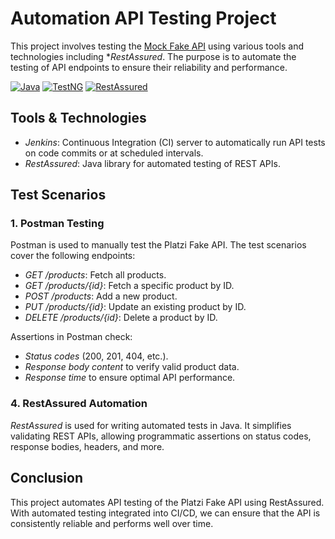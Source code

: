 # Automation API Testing Project 
This project involves testing the [Mock Fake API](https://mockapi.io/projects/66bf916342533c4031468872) using various tools and technologies including **RestAssured*. The purpose is to automate the testing of API endpoints to ensure their reliability and performance.

[![Java](https://img.shields.io/badge/Java-007396?style=for-the-badge&logo=java&logoColor=white)](https://www.oracle.com/java/)
[![TestNG](https://img.shields.io/badge/TestNG-25A162?style=for-the-badge&logoColor=white)](https://testng.org/doc/)
[![RestAssured](https://img.shields.io/badge/RestAssured-4CAF50?style=for-the-badge&logoColor=white)](https://rest-assured.io/)

## Tools & Technologies

- *Jenkins*: Continuous Integration (CI) server to automatically run API tests on code commits or at scheduled intervals.
- *RestAssured*: Java library for automated testing of REST APIs.


## Test Scenarios

### 1. Postman Testing

Postman is used to manually test the Platzi Fake API. The test scenarios cover the following endpoints:
- *GET /products*: Fetch all products.
- *GET /products/{id}*: Fetch a specific product by ID.
- *POST /products*: Add a new product.
- *PUT /products/{id}*: Update an existing product by ID.
- *DELETE /products/{id}*: Delete a product by ID.

Assertions in Postman check:
- *Status codes* (200, 201, 404, etc.).
- *Response body content* to verify valid product data.
- *Response time* to ensure optimal API performance.



### 4. RestAssured Automation
*RestAssured* is used for writing automated tests in Java. It simplifies validating REST APIs, allowing programmatic assertions on status codes, response bodies, headers, and more.

## Conclusion
This project automates API testing of the Platzi Fake API using RestAssured. With automated testing integrated into CI/CD, we can ensure that the API is consistently reliable and performs well over time.
